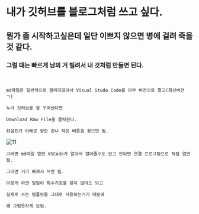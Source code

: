 

# 내가 깃허브를 블로그처럼 쓰고 싶다.

## 뭔가 좀 시작하고싶은데 일단 이쁘지 않으면 병에 걸려 죽을 것 같다.

### 그럴 때는 빠르게 남의 거 빌려서 내 것처럼 만들면 된다.

<br>

```
md파일은 일반적으로 열리지않아서 Visual Studo Code를 아무 버전으로 깔고(최신버전 ㄱ)

누가 깃허브를 잘 꾸며놨다면

Download Raw File을 클릭한다.

화살표가 아래로 향한 존나 작은 버튼을 찾으면 됨.
```

![11](https://github.com/NekoAllergy/Exploration-Journal/assets/109721521/5ee1be1b-f452-4edc-b266-96bf22917543)


```
그러면 md파일 열면 VSCode가 알아서 열어줄수도 있고 안되면 연결 프로그램으로 직접 열면 됨.

그러면 거기 베껴서 쓰면 됨.

이렇게 하면 일일이 특수기호를 찾지 않아도 되고

실제로 쓰는 템플릿을 그대로 사용하는거기 때문에

꽤 그럴듯하게 보임.
```

